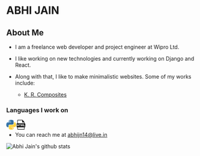 # ABHI JAIN 

## About Me

- I am a freelance web developer and project engineer at Wipro Ltd.

- I like working on new technologies and currently working on Django and React.

- Along with that, I like to make minimalistic websites. Some of my works include:
  - <a href="https://www.krcomposites.com">K. R. Composites</a>

### Languages I work on
<img align="left" alt="Python" width="26px" src="https://github.com/abhijn14/abhijn14/blob/master/logos/Python.svg" /> <img align="left" alt="Python" width="26px" src="https://github.com/abhijn14/abhijn14/blob/master/logos/html.png" />


<br>

- You can reach me at <a href="mailto: abhijn14@live.in">abhijn14@live.in</a>

![Abhi Jain's github stats](https://github-readme-stats.vercel.app/api?username=abhijn14&count_private=true)

